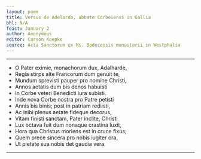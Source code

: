 ```yaml
---
layout: poem
title: Versus de Adelardo, abbate Corbeiensi in Gallia
bhl: N/A
feast: January 2
author: Anonymous
editor: Carson Koepke
source: Acta Sanctorum ex Ms. Bodecensis monasterii in Westphalia
---
```


---

- O Pater eximie, monachorum dux, Adalharde,
- Regia stirps alte Francorum dum genuit te,
- Mundum sprevisti pauper pro nomine Christi,
- Annos aetatis dum bis denos habuisti
- In Corbe veteri Benedicti iura subisti.
- Inde nova Corbe nostra pro Patre petisti
- Annis bis binis; post in patriam rediisti,
- Ac inibi plenus aetate fideque decorus,
- Vitam finisti sanctam, Pater inclite, Christi
- Lux octava fuit dum nonaque crastina luxit,
- Hora qua Christus moriens est in cruce fixus;
- Quem prece sincera pro nobis iugiter ora,
- Ut pietate sua nobis det gaudia vera.

---
